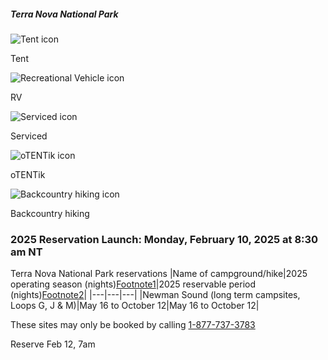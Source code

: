 ##### Terra Nova National Park

![Tent icon](https://pcweb-hhbxe4cbhhdkhwhh.a02.azurefd.net/-/media/Images/Symbols/camping.jpg)

Tent

![Recreational Vehicle icon](https://pcweb-hhbxe4cbhhdkhwhh.a02.azurefd.net/-/media/Images/Symbols/trailers.jpg)

RV

![Serviced icon](https://pcweb-hhbxe4cbhhdkhwhh.a02.azurefd.net/-/media/Images/Symbols/serv.gif)

Serviced

![oTENTik icon](https://pcweb-hhbxe4cbhhdkhwhh.a02.azurefd.net/-/media/Images/Symbols/otentik50.gif)

oTENTik

![Backcountry hiking icon](https://pcweb-hhbxe4cbhhdkhwhh.a02.azurefd.net/-/media/Images/Symbols/arrierepays-backcountry50.gif)

Backcountry hiking

### 2025 Reservation Launch: Monday, February 10, 2025 at 8:30 am NT



Terra Nova National Park reservations
|Name of campground/hike|2025 operating season (nights)[Footnote1](https://parks.canada.ca/voyage-travel/reserve#fn1)|2025 reservable period (nights)[Footnote2](https://parks.canada.ca/voyage-travel/reserve#fn2)|
|---|---|---|
|Newman Sound (long term campsites, Loops G, J & M)|May 16 to October 12|May 16 to October 12|

These sites may only be booked by calling [1-877-737-3783](tel:1-877-737-3783)

Reserve Feb 12, 7am